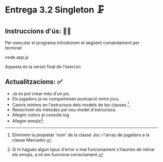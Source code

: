 # Entrega 3.2 Singleton 🗜️

## Instruccions d'ús: 🧙‍♂️

Per executar el programa introduirem el següent comandament per terminal:

node app.js

Aquesta és la versió final de l'exercici.

## Actualitzacions: ✅

- Ja es pot crear més d'un joc.
- Els jugadors ja no comparteixen puntuació entre jocs.
- Canvis mínims en l'estructura dels models de les classes [^1].
- Reescrivim els mètodes pel nou model d'estructura.
- Afegim colors al console.log
- Afegim emojis[^2]: 

[^1]: Eliminem la propietat 'nom' de la classe Joc i l'array de jugadors a la classe Marcador.
[^2]: Si hi hagués algun tipus d'error o mal funcionament s'haurien de retirar els emojis, a mi em funciona correctament. 